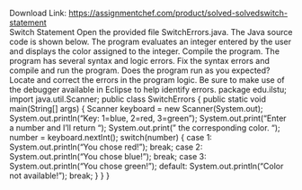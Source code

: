 Download Link: https://assignmentchef.com/product/solved-solvedswitch-statement
<br>
Switch Statement Open the provided file SwitchErrors.java. The Java source code is shown below. The program evaluates an integer entered by the user and displays the color assigned to the integer. Compile the program. The program has several syntax and logic errors. Fix the syntax errors and compile and run the program. Does the program run as you expected? Locate and correct the errors in the program logic. Be sure to make use of the debugger available in Eclipse to help identify errors. package edu.ilstu; import java.util.Scanner; public class SwitchErrors { public static void main(String[] args) { Scanner keyboard = new Scanner(System.out); System.out.println(“Key: 1=blue, 2=red, 3=green”); System.out.print(“Enter a number and I’ll return “); System.out.print(” the corresponding color. “); number = keyboard.nextInt(); switch(number) { case 1: System.out.println(“You chose red!”); break; case 2: System.out.println(“You chose blue!”); break; case 3: System.out.println(“You chose green!”); default: System.out.println(“Color not available!”); break; } } }